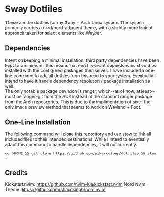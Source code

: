 # Sway Dotfiles

These are the dotfiles for my Sway + Arch Linux system. The system primarily carries a nord/nord-adjacent theme, with a slightly more lenient approach taken for select elements like Waybar. 

## Dependencies

Intent on keeping a minimal installation, third party dependencies have been kept to a minimum. This means that most relevant dependencies should be installed with the configured packages themselves. I have included a one-line command to add all dotfiles from this repo to your system. Eventually I intend to have it handle dependency resolution / package installation as well.  
The only notable package deviation is ranger, which--as of now, at least--must be ranger-git from the AUR instead of the standard ranger package from the Arch repositories.  This is due to the implimentation of sixel, the only image preview method that seems to work on Wayland + Foot.

## One-Line Installation
The following command will clone this repository and use stow to link all included files to their intended destinations. While I intend to eventually adapt this command to handle dependencies, it will not currently.    
```
cd $HOME && git clone https://github.com/pika-colony/dotfiles && stow . 
```

## Credits
Kickstart.nvim: https://github.com/nvim-lua/kickstart.nvim
Nord Nvim Theme: https://github.com/shaunsingh/nord.nvim
